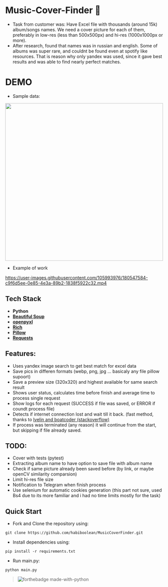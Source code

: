 
# Music-Cover-Finder :musical_note:

- Task from customer was: Have Excel file with thousands (around 15k) album/songs names. We need a cover picture for each of them, preferably in low-res (less than 500x500px) and hi-res (1000x1000px or more).
- After research, found that names was in russian and english. Some of albums was super rare, and couldnt be found even at spotify like resources. That is reason why only yandex was used, since it gave best results and was able to find nearly perfect matches.

# DEMO

- Sample data:

<img src="https://user-images.githubusercontent.com/105993976/180548093-8bf97d9c-ba8f-448b-83a9-fe03d961a217.png" height="500">

- Example of work

https://user-images.githubusercontent.com/105993976/180547584-c9f6d5ee-0e85-4e3a-89b2-1838f5922c32.mp4


## Tech Stack
- **Python** 
- [**Beautiful Soup**](https://www.crummy.com/software/BeautifulSoup/bs4/doc/)
- [**openpyxl**](https://openpyxl.readthedocs.io/en/stable/)
- [**Rich**](https://github.com/Textualize/rich)
- [**Pillow**](https://github.com/python-pillow/Pillow)
- [**Requests**](https://github.com/psf/requests)

## Features:
- Uses yandex image search to get best match for excel data
- Save pics in differen formats (webp, png, jpg ... basicaly any file pillow supoort)
- Save a preview size (320x320) and highest available for same search result
- Shows user status, calculates time before finish and average time to process single request
- Show logs for each request (SUCCESS if file was saved, or ERROR if coundt process file)
- Detects if internet connection lost and wait till it back. (fast method, thanks to [lvelin and boatcoder (stackoverflow)](https://stackoverflow.com/a/29854274)
- If process was terminated (any reason) it will continue from the start, but skipping if file already saved.

## TODO:
- Cover with tests (pytest)
- Extracting album name to have option to save file with album name
- Check if same picture already been saved before (by link, or maybe openCV similarity comparsion)
- Limit hi-res file size
- Notification to Telegram when finish process
- Use selenium for automatic cookies generation (this part not sure, used Bs4 due to its more familiar and i had no time limits mostly for the task)

## Quick Start

- Fork and Clone the repository using:
```
git clone https://github.com/habiboolean/MusicCoverFinder.git
```
- Install dependencies using:
```
pip install -r requirements.txt
```
- Run main.py:
```
python main.py
```

>![forthebadge made-with-python](http://ForTheBadge.com/images/badges/made-with-python.svg)


